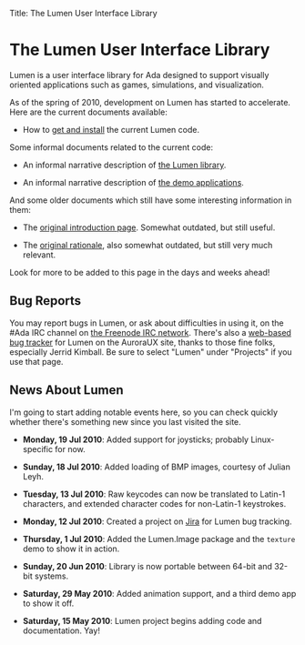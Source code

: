 Title: The Lumen User Interface Library

<h1 class="centered">The Lumen User Interface Library</h1>

Lumen is a user interface library for Ada designed to support visually oriented
applications such as games, simulations, and visualization.

As of the spring of 2010, development on Lumen has started to accelerate.
Here are the current documents available:

* How to [get and install][install] the current Lumen code.
    
Some informal documents related to the current code:

* An informal narrative description of [the Lumen library][nlumen].

* An informal narrative description of [the demo applications][ndemos].

And some older documents which still have some interesting information in them:

* The [original introduction page][intro].  Somewhat outdated, but still useful.

* The [original rationale][rat], also somewhat outdated, but still very much
  relevant.

Look for more to be added to this page in the days and weeks ahead!

<h2 class="centered">Bug Reports</h2>

You may report bugs in Lumen, or ask about difficulties in using it, on the
\#Ada IRC channel on [the Freenode IRC network][freenode].  There's also a
[web-based bug tracker][jira] for Lumen on the AuroraUX site, thanks to those
fine folks, especially Jerrid Kimball.  Be sure to select "Lumen" under
"Projects" if you use that page.

<h2 class="centered">News About Lumen</h2>

I'm going to start adding notable events here, so you can check quickly
whether there's something new since you last visited the site.

* **Monday, 19 Jul 2010**: Added support for joysticks; probably
    Linux-specific for now.

* **Sunday, 18 Jul 2010**: Added loading of BMP images, courtesy of Julian
    Leyh.

* **Tuesday, 13 Jul 2010**: Raw keycodes can now be translated to Latin-1
    characters, and extended character codes for non-Latin-1 keystrokes.

* **Monday, 12 Jul 2010**: Created a project on [Jira][] for Lumen bug
    tracking.

* **Thursday, 1 Jul 2010**: Added the Lumen.Image package and the `texture`
    demo to show it in action.

* **Sunday, 20 Jun 2010**: Library is now portable between 64-bit and 32-bit
    systems.

* **Saturday, 29 May 2010**: Added animation support, and a third demo app to
    show it off.

* **Saturday, 15 May 2010**: Lumen project begins adding code and
    documentation.  Yay!


[install]:   install.html
[intro]:     old-intro.html
[ndemos]:    narrative-demos.html
[nlumen]:    narrative-lumen.html
[rat]:       rationale.html
[jira]:      http://jira.auroraux.org/
[freenode]:  http://freenode.net/
